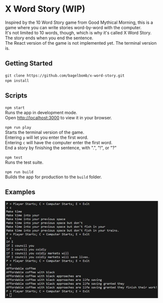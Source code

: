 # X Word Story (WIP)

Inspired by the 10 Word Story game from Good Mythical Morning, this is a game where you can write stories word-by-word with the computer.\
It's not limited to 10 words, though, which is why it's called X Word Story. The story ends when you end the sentence.\
The React version of the game is not implemented yet. The terminal version is.

## Getting Started
`git clone https://github.com/bagelbomb/x-word-story.git`\
`npm install`

## Scripts

`npm start`\
Runs the app in development mode.\
Open [http://localhost:3000](http://localhost:3000) to view it in your browser.

`npm run play`\
Starts the terminal version of the game.\
Entering `p` will let you enter the first word.\
Entering `c` will have the computer enter the first word.\
End a story by finishing the sentence, with ".", "!", or "?"

`npm test`\
Runs the test suite.

`npm run build`\
Builds the app for production to the `build` folder.

## Examples
<img src='./terminal-example.JPG' width='700px' alt='Screenshot of a couple games in the terminal version'>